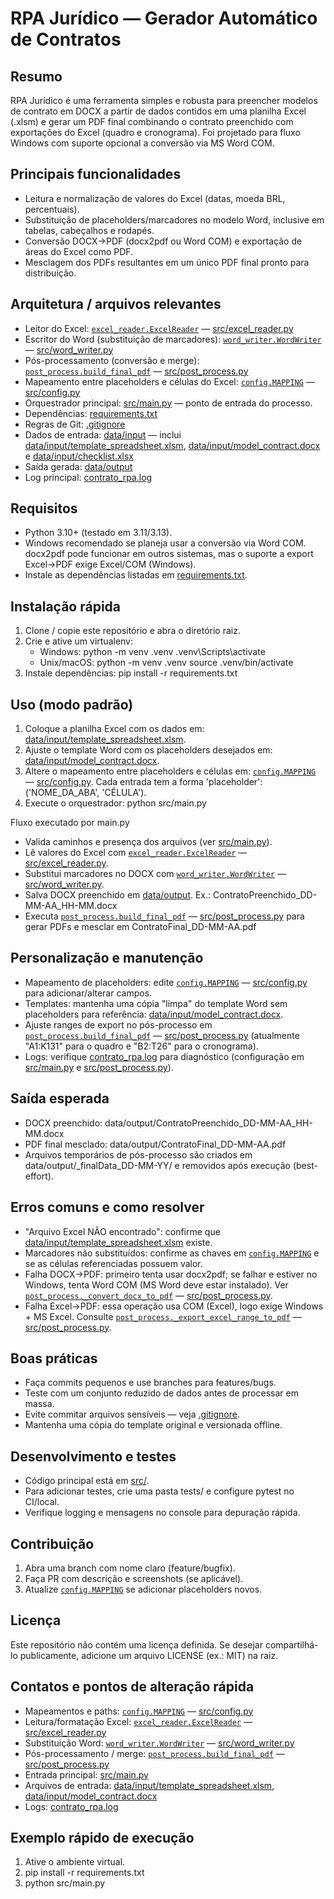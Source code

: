 # RPA Jurídico — Gerador Automático de Contratos

## Resumo

RPA Jurídico é uma ferramenta simples e robusta para preencher modelos de contrato em DOCX a partir de dados contidos em uma planilha Excel (.xlsm) e gerar um PDF final combinando o contrato preenchido com exportações do Excel (quadro e cronograma). Foi projetado para fluxo Windows com suporte opcional a conversão via MS Word COM.

## Principais funcionalidades

- Leitura e normalização de valores do Excel (datas, moeda BRL, percentuais).
- Substituição de placeholders/marcadores no modelo Word, inclusive em tabelas, cabeçalhos e rodapés.
- Conversão DOCX→PDF (docx2pdf ou Word COM) e exportação de áreas do Excel como PDF.
- Mesclagem dos PDFs resultantes em um único PDF final pronto para distribuição.

## Arquitetura / arquivos relevantes

- Leitor do Excel: [`excel_reader.ExcelReader`](src/excel_reader.py) — [src/excel_reader.py](src/excel_reader.py)
- Escritor do Word (substituição de marcadores): [`word_writer.WordWriter`](src/word_writer.py) — [src/word_writer.py](src/word_writer.py)
- Pós-processamento (conversão e merge): [`post_process.build_final_pdf`](src/post_process.py) — [src/post_process.py](src/post_process.py)
- Mapeamento entre placeholders e células do Excel: [`config.MAPPING`](src/config.py) — [src/config.py](src/config.py)
- Orquestrador principal: [src/main.py](src/main.py) — ponto de entrada do processo.
- Dependências: [requirements.txt](requirements.txt)
- Regras de Git: [.gitignore](.gitignore)
- Dados de entrada: [data/input](data/input/) — inclui [data/input/template_spreadsheet.xlsm](data/input/template_spreadsheet.xlsm), [data/input/model_contract.docx](data/input/model_contract.docx) e [data/input/checklist.xlsx](data/input/checklist.xlsx)
- Saída gerada: [data/output](data/output/)
- Log principal: [contrato_rpa.log](contrato_rpa.log)

## Requisitos

- Python 3.10+ (testado em 3.11/3.13).
- Windows recomendado se planeja usar a conversão via Word COM. docx2pdf pode funcionar em outros sistemas, mas o suporte a export Excel→PDF exige Excel/COM (Windows).
- Instale as dependências listadas em [requirements.txt](requirements.txt).

## Instalação rápida

1. Clone / copie este repositório e abra o diretório raiz.
2. Crie e ative um virtualenv:
   - Windows:
     python -m venv .venv
     .venv\Scripts\activate
   - Unix/macOS:
     python -m venv .venv
     source .venv/bin/activate
3. Instale dependências:
   pip install -r requirements.txt

## Uso (modo padrão)

1. Coloque a planilha Excel com os dados em: [data/input/template_spreadsheet.xlsm](data/input/template_spreadsheet.xlsm).
2. Ajuste o template Word com os placeholders desejados em: [data/input/model_contract.docx](data/input/model_contract.docx).
3. Altere o mapeamento entre placeholders e células em: [`config.MAPPING`](src/config.py) — [src/config.py](src/config.py). Cada entrada tem a forma 'placeholder': ('NOME_DA_ABA', 'CÉLULA').
4. Execute o orquestrador:
   python src/main.py

Fluxo executado por main.py

- Valida caminhos e presença dos arquivos (ver [src/main.py](src/main.py)).
- Lê valores do Excel com [`excel_reader.ExcelReader`](src/excel_reader.py) — [src/excel_reader.py](src/excel_reader.py).
- Substitui marcadores no DOCX com [`word_writer.WordWriter`](src/word_writer.py) — [src/word_writer.py](src/word_writer.py).
- Salva DOCX preenchido em [data/output](data/output/). Ex.: ContratoPreenchido_DD-MM-AA_HH-MM.docx
- Executa [`post_process.build_final_pdf`](src/post_process.py) — [src/post_process.py](src/post_process.py) para gerar PDFs e mesclar em ContratoFinal_DD-MM-AA.pdf

## Personalização e manutenção

- Mapeamento de placeholders: edite [`config.MAPPING`](src/config.py) — [src/config.py](src/config.py) para adicionar/alterar campos.
- Templates: mantenha uma cópia "limpa" do template Word sem placeholders para referência: [data/input/model_contract.docx](data/input/model_contract.docx).
- Ajuste ranges de export no pós-processo em [`post_process.build_final_pdf`](src/post_process.py) — [src/post_process.py](src/post_process.py) (atualmente "A1:K131" para o quadro e "B2:T26" para o cronograma).
- Logs: verifique [contrato_rpa.log](contrato_rpa.log) para diagnóstico (configuração em [src/main.py](src/main.py) e [src/post_process.py](src/post_process.py)).

## Saída esperada

- DOCX preenchido: data/output/ContratoPreenchido_DD-MM-AA_HH-MM.docx
- PDF final mesclado: data/output/ContratoFinal_DD-MM-AA.pdf
- Arquivos temporários de pós-processo são criados em data/output/\_finalData_DD-MM-YY/ e removidos após execução (best-effort).

## Erros comuns e como resolver

- "Arquivo Excel NÃO encontrado": confirme que [data/input/template_spreadsheet.xlsm](data/input/template_spreadsheet.xlsm) existe.
- Marcadores não substituídos: confirme as chaves em [`config.MAPPING`](src/config.py) e se as células referenciadas possuem valor.
- Falha DOCX→PDF: primeiro tenta usar docx2pdf; se falhar e estiver no Windows, tenta Word COM (MS Word deve estar instalado). Ver [`post_process._convert_docx_to_pdf`](src/post_process.py) — [src/post_process.py](src/post_process.py).
- Falha Excel→PDF: essa operação usa COM (Excel), logo exige Windows + MS Excel. Consulte [`post_process._export_excel_range_to_pdf`](src/post_process.py) — [src/post_process.py](src/post_process.py).

## Boas práticas

- Faça commits pequenos e use branches para features/bugs.
- Teste com um conjunto reduzido de dados antes de processar em massa.
- Evite commitar arquivos sensíveis — veja [.gitignore](.gitignore).
- Mantenha uma cópia do template original e versionada offline.

## Desenvolvimento e testes

- Código principal está em [src/](src/).
- Para adicionar testes, crie uma pasta tests/ e configure pytest no CI/local.
- Verifique logging e mensagens no console para depuração rápida.

## Contribuição

1. Abra uma branch com nome claro (feature/bugfix).
2. Faça PR com descrição e screenshots (se aplicável).
3. Atualize [`config.MAPPING`](src/config.py) se adicionar placeholders novos.

## Licença

Este repositório não contém uma licença definida. Se desejar compartilhá-lo publicamente, adicione um arquivo LICENSE (ex.: MIT) na raiz.

## Contatos e pontos de alteração rápida

- Mapeamentos e paths: [`config.MAPPING`](src/config.py) — [src/config.py](src/config.py)
- Leitura/formatação Excel: [`excel_reader.ExcelReader`](src/excel_reader.py) — [src/excel_reader.py](src/excel_reader.py)
- Substituição Word: [`word_writer.WordWriter`](src/word_writer.py) — [src/word_writer.py](src/word_writer.py)
- Pós-processamento / merge: [`post_process.build_final_pdf`](src/post_process.py) — [src/post_process.py](src/post_process.py)
- Entrada principal: [src/main.py](src/main.py)
- Arquivos de entrada: [data/input/template_spreadsheet.xlsm](data/input/template_spreadsheet.xlsm), [data/input/model_contract.docx](data/input/model_contract.docx)
- Logs: [contrato_rpa.log](contrato_rpa.log)

## Exemplo rápido de execução

1. Ative o ambiente virtual.
2. pip install -r requirements.txt
3. python src/main.py

